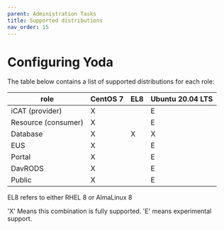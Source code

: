 ```yaml
---
parent: Administration Tasks
title: Supported distributions
nav_order: 15
---
```

# Configuring Yoda

The table below contains a list of supported distributions for each role:

| role                 | CentOS 7  | EL8  | Ubuntu 20.04 LTS  |
|----------------------|-----------|------|-------------------|
| iCAT (provider)      |     X     |      |        E          |
| Resource (consumer)  |     X     |      |        E          |
| Database             |     X     |  X   |        X          |
| EUS                  |     X     |      |        E          |
| Portal               |     X     |      |        E          |
| DavRODS              |     X     |      |        E          |
| Public               |     X     |      |        E          |

EL8 refers to either RHEL 8 or AlmaLinux 8

'X' Means this combination is fully supported. 'E' means experimental support.
